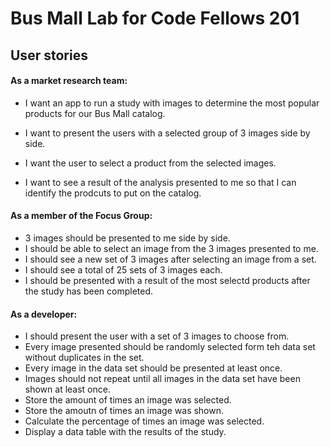 # Bus Mall Lab for Code Fellows 201

## User stories

#### As a market research team:

 - I want an app to run a study with images to determine the most popular
   products for our  Bus Mall catalog.
   
 - I want to present the users with a selected group of 3 images side by
   side.    
 - I want the user to select a product from the selected
   images.   
 - I want to see a result of the analysis presented to me so
   that I can identify the prodcuts to put on the catalog.

#### As a member of the Focus Group:

- 3 images should be presented to me side by side.
- I should be able to select an image from the 3 images presented to me.
- I should see a new set of 3 images after selecting an image from a set.
- I should see a total of 25 sets of 3 images each.
- I should be presented with a result of the most selectd products after the study has been completed.

#### As a developer:

- I should present the user with a set of 3 images to choose from.
- Every image presented should be randomly selected form teh data set without duplicates in the set.
- Every image in the data set should be presented at least once.
- Images should not repeat until all images in the data set have been shown at least once.
- Store the amount of times an image was selected.
- Store the amoutn of times an image was shown.
- Calculate the percentage of times an image was selected.
- Display a data table with the results of the study.
























































































































































































































































































































































































































































































































































































































































































































































